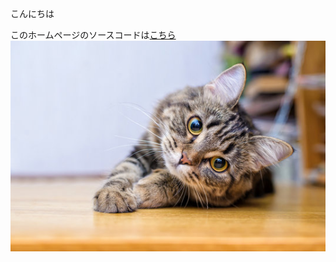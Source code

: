 こんにちは

このホームページのソースコードは[こちら](https://github.com//pasonatraining/SamplePages0612/)
![猫の画像](./cat.jpg)
